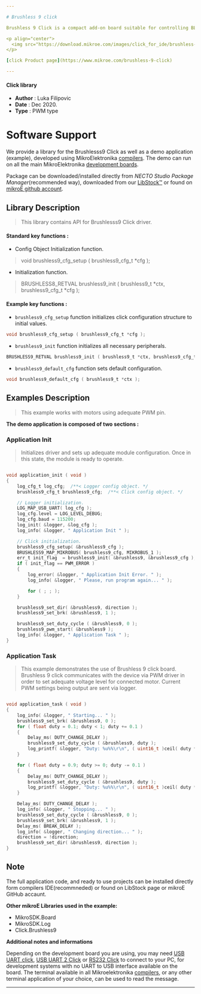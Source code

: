 ```yaml
---

# Brushless 9 click

Brushless 9 Click is a compact add-on board suitable for controlling BLDC motors with any MCU. This board features the TC78B027FTG, a 1-Hall sine-wave PWM controller for three-phase brushless DC motors from Toshiba Semiconductor. It simplifies the motor selection by using only one Hall sensor input that can be used with either a single Hall sensor motor or the more conventional 3 Hall sensor motors.

<p align="center">
  <img src="https://download.mikroe.com/images/click_for_ide/brushless-9-click-necto.png" height=300px>
</p>

[click Product page](https://www.mikroe.com/brushless-9-click)

---
```



#### Click library

- **Author**        : Luka Filipovic
- **Date**          : Dec 2020.
- **Type**          : PWM type


# Software Support

We provide a library for the Brushlesss9 Click
as well as a demo application (example), developed using MikroElektronika
[compilers](https://www.mikroe.com/necto-studio).
The demo can run on all the main MikroElektronika [development boards](https://www.mikroe.com/development-boards).

Package can be downloaded/installed directly from *NECTO Studio Package Manager*(recommended way), downloaded from our [LibStock&trade;](https://libstock.mikroe.com) or found on [mikroE github account](https://github.com/MikroElektronika/mikrosdk_click_v2/tree/master/clicks).

## Library Description

> This library contains API for Brushlesss9 Click driver.

#### Standard key functions :

- Config Object Initialization function.
> void brushless9_cfg_setup ( brushless9_cfg_t *cfg );

- Initialization function.
> BRUSHLESS8_RETVAL brushless9_init ( brushless9_t *ctx, brushless9_cfg_t *cfg );

#### Example key functions :

- `brushless9_cfg_setup` function initializes click configuration structure to initial values.
```c
void brushless9_cfg_setup ( brushless9_cfg_t *cfg );
```

- `brushless9_init` function initializes all necessary peripherals.
```c
BRUSHLESS9_RETVAL brushless9_init ( brushless9_t *ctx, brushless9_cfg_t *cfg );
```

- `brushless9_default_cfg` function sets default configuration.
```c
void brushless9_default_cfg ( brushless9_t *ctx );
```

## Examples Description

> This example works with motors using adequate PWM pin.

**The demo application is composed of two sections :**

### Application Init

> Initializes driver and sets up adequate module
> configuration.
> Once in this state, the module is ready to
> operate.

```c

void application_init ( void )
{
    log_cfg_t log_cfg;  /**< Logger config object. */
    brushless9_cfg_t brushless9_cfg;  /**< Click config object. */

    // Logger initialization.
    LOG_MAP_USB_UART( log_cfg );
    log_cfg.level = LOG_LEVEL_DEBUG;
    log_cfg.baud = 115200;
    log_init( &logger, &log_cfg );
    log_info( &logger, " Application Init " );

    // Click initialization.
    brushless9_cfg_setup( &brushless9_cfg );
    BRUSHLESS9_MAP_MIKROBUS( brushless9_cfg, MIKROBUS_1 );
    err_t init_flag  = brushless9_init( &brushless9, &brushless9_cfg );
    if ( init_flag == PWM_ERROR )
    {
        log_error( &logger, " Application Init Error. " );
        log_info( &logger, " Please, run program again... " );

        for ( ; ; );
    }

    brushless9_set_dir( &brushless9, direction );
    brushless9_set_brk( &brushless9, 1 );

    brushless9_set_duty_cycle ( &brushless9, 0 );
    brushless9_pwm_start( &brushless9 );
    log_info( &logger, " Application Task " );
}

```

### Application Task

> This example demonstrates the use of Brushless 9 click board.
> Brushless 9 click communicates with the device via PWM driver in order to
> set adequate voltage level for connected motor.
> Current PWM settings being output are sent via logger.

```c

void application_task ( void )
{
    log_info( &logger, " Starting... " );
    brushless9_set_brk( &brushless9, 0 );
    for ( float duty = 0.1; duty < 1; duty += 0.1 )
    {
        Delay_ms( DUTY_CHANGE_DELAY );
        brushless9_set_duty_cycle ( &brushless9, duty );
        log_printf( &logger, "Duty: %u%%\r\n", ( uint16_t )ceil( duty * 100 ) );
    }

    for ( float duty = 0.9; duty >= 0; duty -= 0.1 )
    {
        Delay_ms( DUTY_CHANGE_DELAY );
        brushless9_set_duty_cycle ( &brushless9, duty );
        log_printf( &logger, "Duty: %u%%\r\n", ( uint16_t )ceil( duty * 100 ) );
    }

    Delay_ms( DUTY_CHANGE_DELAY );
    log_info( &logger, " Stopping... " );
    brushless9_set_duty_cycle ( &brushless9, 0 );
    brushless9_set_brk( &brushless9, 1 );
    Delay_ms( BREAK_DELAY );
    log_info( &logger, " Changing direction... " );
    direction = !direction;
    brushless9_set_dir( &brushless9, direction );
}

```

## Note

The full application code, and ready to use projects can be  installed directly form compilers IDE(recommneded) or found on LibStock page or mikroE GitHub accaunt.

**Other mikroE Libraries used in the example:**

- MikroSDK.Board
- MikroSDK.Log
- Click.Brushless9

**Additional notes and informations**

Depending on the development board you are using, you may need
[USB UART click](https://shop.mikroe.com/usb-uart-click),
[USB UART 2 Click](https://shop.mikroe.com/usb-uart-2-click) or
[RS232 Click](https://shop.mikroe.com/rs232-click) to connect to your PC, for
development systems with no UART to USB interface available on the board. The
terminal available in all Mikroelektronika
[compilers](https://shop.mikroe.com/compilers), or any other terminal application
of your choice, can be used to read the message.

---
